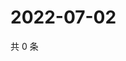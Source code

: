 # 2022-07-02

共 0 条

<!-- BEGIN WEIBO -->
<!-- 最后更新时间 Sat Jul 02 2022 21:14:37 GMT+0800 (China Standard Time) -->

<!-- END WEIBO -->
